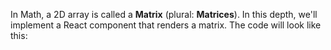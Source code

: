 In Math, a 2D array is called a **Matrix** (plural: **Matrices**). In this depth, we'll implement a React component that renders a matrix. The code will look like this:
